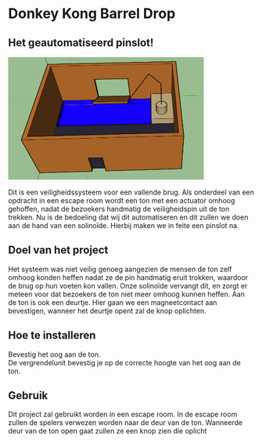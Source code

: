 # Donkey Kong Barrel Drop
<h2>Het geautomatiseerd pinslot!</h2>

<img src = "Model Escape Room.png" width = "400" height = "250">

Dit is een veiligheidssysteem voor een vallende brug. Als onderdeel van een opdracht in een escape room wordt een ton
met een actuator omhoog gehoffen, nadat de bezoekers handmatig de veiligheidspin uit de ton trekken. Nu is de bedoeling dat wij dit automatiseren en dit zullen we doen aan de hand van een solinoïde. Hierbij maken we in feite een pinslot na.

<h2>Doel van het project</h2>
Het systeem was niet veilig genoeg aangezien de mensen de ton zelf omhoog konden heffen nadat ze de pin handmatig eruit trokken, waardoor de brug 
op hun voeten kon vallen. Onze solinoïde vervangt dit, en zorgt er meteen voor dat bezoekers de ton niet meer omhoog kunnen heffen. Aan de ton is ook een deurtje. Hier gaan we een magneetcontact aan bevestigen, wanneer het deurtje opent zal de knop oplichten.

 <h2>Hoe te installeren</h2>
Bevestig het oog aan de ton. <br>
De vergrendelunit bevestig je op de correcte hoogte van het oog aan de ton.

<h2>Gebruik</h2>
Dit project zal gebruikt worden in een escape room. In de escape room zullen de spelers verwezen worden naar de deur van de ton. Wanneerde deur van de ton open gaat zullen ze een knop zien die oplicht

